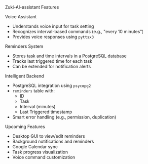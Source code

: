 Zuki-AI-assistant
Features

Voice Assistant
- Understands voice input for task setting
- Recognizes interval-based commands (e.g., "every 10 minutes")
- Provides voice responses using `pyttsx3`

Reminders System
- Stores task and time intervals in a PostgreSQL database
- Tracks last triggered time for each task
- Can be extended for notification alerts

Intelligent Backend
- PostgreSQL integration using `psycopg2`
- `reminders` table with:
  - ID
  - Task
  - Interval (minutes)
  - Last Triggered timestamp
- Smart error handling (e.g., permission, duplication)

Upcoming Features
- Desktop GUI to view/edit reminders
- Background notifications and reminders
- Google Calendar sync
- Task progress visualization
- Voice command customization
